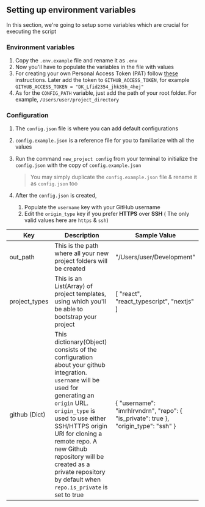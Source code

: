 ## Setting up environment variables

In this section, we're going to setup some variables which are crucial for executing the script

### Environment variables

1. Copy the `.env.example` file and rename it as `.env`
1. Now you'll have to populate the variables in the file with values
1. For creating your own Personal Access Token (PAT) follow [these](https://docs.github.com/en/authentication/keeping-your-account-and-data-secure/creating-a-personal-access-token) instructions. Later add the token to `GITHUB_ACCESS_TOKEN`, for example `GITHUB_ACCESS_TOKEN = "DK_Lfid2354_jhk35h_4hej"`
1. As for the `CONFIG_PATH` variable, just add the path of your root folder. For example, `/Users/user/project_directory`

### Configuration

1. The `config.json` file is where you can add default configurations
1. `config.example.json` is a reference file for you to familiarize with all the values
1. Run the command `new_project config` from your terminal to initialize the `config.json` with the copy of `config.example.json`

    > You may simply duplicate the `config.example.json` file & rename it as `config.json` too

1. After the `config.json` is created,
    1. Populate the `username` key with your GitHub username
    1. Edit the `origin_type` key if you prefer **HTTPS** over **SSH** ( The only valid values here are `https` & `ssh`)

| Key           | Description                                                                                                                                                                                                                                                                                                                          | Sample Value                                                                        |
| ------------- | ------------------------------------------------------------------------------------------------------------------------------------------------------------------------------------------------------------------------------------------------------------------------------------------------------------------------------------ | ----------------------------------------------------------------------------------- |
| out_path      | This is the path where all your new project folders will be created                                                                                                                                                                                                                                                                  | "/Users/user/Development"                                                           |
| project_types | This is an List(Array) of project templates, using which you'll be able to bootstrap your project                                                                                                                                                                                                                                    | [ "react", "react_typescript", "nextjs" ]                                           |
| github (Dict) | This dictionary(Object) consists of the configuration about your github integration. `username` will be used for generating an `origin` URL. `origin_type` is used to use either SSH/HTTPS origin URl for cloning a remote repo. A new Github repository will be created as a private repository by default when `repo.is_private` is set to true | { "username": "imrhlrvndrn", "repo": { "is_private": true }, "origin_type": "ssh" } |
